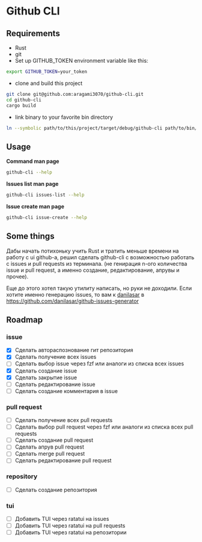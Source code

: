 # Github CLI

## Requirements
- Rust
- git
- Set up  GITHUB\_TOKEN  environment variable like this:
```bash
export GITHUB_TOKEN=your_token
```
- clone and build this project
```bash
git clone git@github.com:aragami3070/github-cli.git
cd github-cli
cargo build
```
- link binary to your favorite bin directory
```bash
ln --symbolic path/to/this/project/target/debug/github-cli path/to/bin/github-cli
```

## Usage
**Command man page**
```bash
github-cli --help
```

**Issues list man page**
```bash
github-cli issues-list --help
```

**Issue create man page**
```bash
github-cli issue-create --help
```

## Some things
Дабы начать потихоньку учить Rust и тратить меньше времени на работу с ui github-а, решил сделать github-cli с возможностью работать с issues и pull requests из терминала. (не генирация n-ого количества issue и pull request, а именно создание, редактирование, апрувы и прочее).

Еще до этого хотел такую утилиту написать, но руки не доходили. Если хотите именно генерацию issues, то вам к [danilasar](https://github.com/danilasar) в https://github.com/danilasar/github-issues-generator

## Roadmap

### issue
- [x] Сделать автораспознование гит репозитория
- [x] Сделать получение всех issues
- [ ] Сделать выбор issue через fzf или аналоги из списка всех issues
- [x] Сделать создание issue
- [x] Сделать закрытие issue
- [ ] Сделать редактирование issue
- [ ] Сделать создание комментария в issue

### pull request
- [ ] Сделать получение всех pull requests
- [ ] Сделать выбор pull request через fzf или аналоги из списка всех pull requests
- [ ] Сделать создание pull request
- [ ] Сделать апрув pull request
- [ ] Сделать merge pull request
- [ ] Сделать редактирование pull request

### repository
- [ ] Сделать создание репозитория

### tui
- [ ] Добавить TUI через ratatui на issues
- [ ] Добавить TUI через ratatui на pull requests
- [ ] Добавить TUI через ratatui на репозитории
